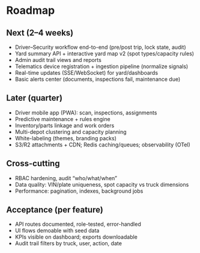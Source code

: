 # Roadmap

## Next (2–4 weeks)
- Driver–Security workflow end-to-end (pre/post trip, lock state, audit)
- Yard summary API + interactive yard map v2 (spot types/capacity rules)
- Admin audit trail views and reports
- Telematics device registration + ingestion pipeline (normalize signals)
- Real-time updates (SSE/WebSocket) for yard/dashboards
- Basic alerts center (documents, inspections fail, maintenance due)

## Later (quarter)
- Driver mobile app (PWA): scan, inspections, assignments
- Predictive maintenance + rules engine
- Inventory/parts linkage and work orders
- Multi-depot clustering and capacity planning
- White-labeling (themes, branding packs)
- S3/R2 attachments + CDN; Redis caching/queues; observability (OTel)

## Cross-cutting
- RBAC hardening, audit “who/what/when”
- Data quality: VIN/plate uniqueness, spot capacity vs truck dimensions
- Performance: pagination, indexes, background jobs

## Acceptance (per feature)
- API routes documented, role-tested, error-handled
- UI flows demoable with seed data
- KPIs visible on dashboard; exports downloadable
- Audit trail filters by truck, user, action, date
